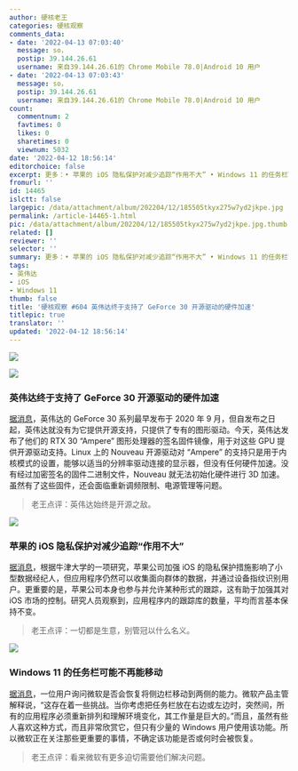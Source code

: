 ```yaml
---
author: 硬核老王
categories: 硬核观察
comments_data:
- date: '2022-04-13 07:03:40'
  message: so，
  postip: 39.144.26.61
  username: 来自39.144.26.61的 Chrome Mobile 78.0|Android 10 用户
- date: '2022-04-13 07:03:43'
  message: so，
  postip: 39.144.26.61
  username: 来自39.144.26.61的 Chrome Mobile 78.0|Android 10 用户
count:
  commentnum: 2
  favtimes: 0
  likes: 0
  sharetimes: 0
  viewnum: 5032
date: '2022-04-12 18:56:14'
editorchoice: false
excerpt: 更多：• 苹果的 iOS 隐私保护对减少追踪“作用不大” • Windows 11 的任务栏可能不再能移动
fromurl: ''
id: 14465
islctt: false
largepic: /data/attachment/album/202204/12/185505tkyx275w7yd2jkpe.jpg
permalink: /article-14465-1.html
pic: /data/attachment/album/202204/12/185505tkyx275w7yd2jkpe.jpg.thumb.jpg
related: []
reviewer: ''
selector: ''
summary: 更多：• 苹果的 iOS 隐私保护对减少追踪“作用不大” • Windows 11 的任务栏可能不再能移动
tags:
- 英伟达
- iOS
- Windows 11
thumb: false
title: '硬核观察 #604 英伟达终于支持了 GeForce 30 开源驱动的硬件加速'
titlepic: true
translator: ''
updated: '2022-04-12 18:56:14'
---
```


![](/data/attachment/album/202204/12/185505tkyx275w7yd2jkpe.jpg)


![](/data/attachment/album/202204/12/185521zf41fzo3fh1z42u3.jpg)


### 英伟达终于支持了 GeForce 30 开源驱动的硬件加速


[据消息](https://www.phoronix.com/scan.php?page=news_item&px=NVIDIA-Ampere-Firmware-Blobs)，英伟达的 GeForce 30 系列最早发布于 2020 年 9 月，但自发布之日起，英伟达就没有为它提供开源支持，只提供了专有的图形驱动。今天，英伟达发布了他们的 RTX 30 “Ampere” 图形处理器的签名固件镜像，用于对这些 GPU 提供开源驱动支持。Linux 上的 Nouveau 开源驱动对 “Ampere” 的支持只是用于内核模式的设置，能够以适当的分辨率驱动连接的显示器，但没有任何硬件加速。没有经过加密签名的固件二进制文件，Nouveau 就无法初始化硬件进行 3D 加速。虽然有了这些固件，还会面临重新调频限制、电源管理等问题。



> 
> 老王点评：英伟达始终是开源之敌。
> 
> 
> 


![](/data/attachment/album/202204/12/185532e1kddj0ooz27f2om.jpg)


### 苹果的 iOS 隐私保护对减少追踪“作用不大”


[据消息](https://www.theregister.com/2022/04/08/apple_ios_privacy/)，根据牛津大学的一项研究，苹果公司加强 iOS 的隐私保护措施影响了小型数据经纪人，但应用程序仍然可以收集面向群体的数据，并通过设备指纹识别用户。更重要的是，苹果公司本身也参与并允许某种形式的跟踪，这有助于加强其对 iOS 市场的控制。研究人员观察到，应用程序内的跟踪库的数量，平均而言基本保持不变。



> 
> 老王点评：一切都是生意，别管冠以什么名义。
> 
> 
> 


![](/data/attachment/album/202204/12/185548pfzgsylbug7ny75k.jpg)


### Windows 11 的任务栏可能不再能移动


[据消息](https://www.bleepingcomputer.com/news/microsoft/microsoft-moving-windows-11-taskbar-may-never-be-an-option-again/)，一位用户询问微软是否会恢复将侧边栏移动到两侧的能力。微软产品主管解释说，“这存在着一些挑战。当你考虑把任务栏放在右边或左边时，突然间，所有的应用程序必须重新排列和理解环境变化，其工作量是巨大的。”而且，虽然有些人喜欢这种方式，而且非常欣赏它，但只有少量的 Windows 用户使用该功能。所以微软正在关注那些更重要的事情，不确定该功能是否或何时会被恢复。



> 
> 老王点评：看来微软有更多迫切需要他们解决问题。
> 
> 
>